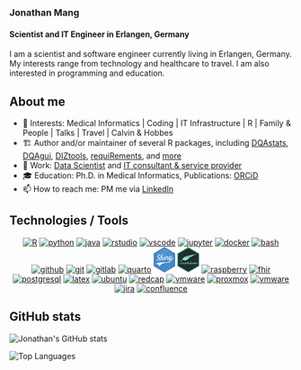### Jonathan Mang

#### Scientist and IT Engineer in Erlangen, Germany

I am a scientist and software engineer currently living in Erlangen, Germany. My interests range from technology and healthcare to travel. I am also interested in programming and education.

<!--
**joundso/joundso** is a ✨ _special_ ✨ repository because its `README.md` (this file) appears on your GitHub profile.

Here are some ideas to get you started:

- 🔭 I’m currently working on ...
- 🌱 I’m currently learning ...
- 👯 I’m looking to collaborate on ...
- 🤔 I’m looking for help with ...
- 💬 Ask me about ...
- 📫 How to reach me: ...
- 😄 Pronouns: ...
- ⚡ Fun fact: ...
-->

## About me

- :sunflower: Interests: Medical Informatics | Coding | IT Infrastructure | R | Family & People | Talks | Travel | Calvin & Hobbes
- :building_construction: Author and/or maintainer of several R packages, including [DQAstats](https://CRAN.R-project.org/package=DQAstats), [DQAgui](https://CRAN.R-project.org/package=DQAgui), [DIZtools](https://CRAN.R-project.org/package=DIZtools), [requiRements](https://CRAN.R-project.org/package=requiRements), and [more](./r_packages.md)
- :briefcase: Work: [Data Scientist](https://www.imi.med.fau.de/person/jonathan-mang/) and [IT consultant & service provider](https://final-itb.netlify.app)
- :mortar_board: Education: Ph.D. in Medical Informatics, Publications: [ORCiD](https://orcid.org/0000-0003-0518-4710)
- :mailbox: How to reach me: PM me via [LinkedIn](https://www.linkedin.com/in/jonathan-mang/)

## Technologies / Tools
<div>
<p align="center">
<a href="https://www.r-project.org/"><img src="https://www.r-project.org/Rlogo.png" alt="R" height="45"/></a>
<a href="https://www.python.org/"><img src="https://www.python.org/static/community_logos/python-logo-generic.svg" alt="python" height="45"/></a>
<a href="https://www.java.com"><img src="https://upload.wikimedia.org/wikipedia/de/thumb/e/e1/Java-Logo.svg/243px-Java-Logo.svg.png" alt="java" height="45"/></a>
<a href="https://www.rstudio.com/"><img src="https://www.rstudio.com/assets/img/logo.svg" alt="rstudio" height="45"/></a>
<a href="https://code.visualstudio.com/"><img src="https://code.visualstudio.com/assets/images/code-stable.png" alt="vscode" height="45"/></a>
<a href="https://jupyter.org/"><img src="https://jupyter.org/assets/logos/rectanglelogo-greytext-orangebody-greymoons.svg" alt="jupyter" height="45"/></a>
<a href="https://www.docker.com/"><img src="https://upload.wikimedia.org/wikipedia/commons/thumb/4/4e/Docker_%28container_engine%29_logo.svg/1920px-Docker_%28container_engine%29_logo.svg.png" alt="docker" height="45"/></a>
<a href="https://tiswww.case.edu/php/chet/bash/bashtop.html"><img src="https://upload.wikimedia.org/wikipedia/commons/8/82/Gnu-bash-logo.svg" alt="bash" height="45"/></a>
<a href="https://github.com/"><img src="https://github.githubassets.com/images/modules/logos_page/GitHub-Mark.png" alt="github" height="45"/></a>
<a href="https://git-scm.com/"><img src="https://git-scm.com/images/logo@2x.png" alt="git" height="45"/></a>
<a href="https://about.gitlab.com/"><img src="https://gitlab.com/gitlab-org/gitlab/-/raw/master/app/assets/images/gitlab_logo.png" alt="gitlab" height="45"/></a>
<a href="https://quarto.org/"><img src="https://quarto.org/quarto.png" alt="quarto" height="45"/></a>
<a href="https://github.com/rstudio/shiny"><img src="https://raw.githubusercontent.com/rstudio/shiny/main/man/figures/logo.png" alt="shiny" height="45"/></a>
<a href="https://github.com/rstudio/rmarkdown"><img src="https://raw.githubusercontent.com/rstudio/rmarkdown/main/man/figures/logo.png" alt="rmarkdown" height="45"/></a>
<a href="https://www.raspberrypi.com/"><img src="https://upload.wikimedia.org/wikipedia/de/thumb/c/cb/Raspberry_Pi_Logo.svg/340px-Raspberry_Pi_Logo.svg.png" alt="raspberry" height="45"/></a>
<a href="https://www.hl7.org/fhir/"><img src="https://www.hl7.org/fhir/assets/images/fhir-logo-www.png" alt="fhir" height="45"/></a>
<a href="https://www.postgresql.org/"><img src="https://www.postgresql.org/media/img/about/press/elephant.png" alt="postgresql" height="45"/></a>
<a href="https://www.latex-project.org/"><img src="https://www.latex-project.org/img/latex-project-logo.svg" alt="latex" height="45"/></a>
<a href="https://ubuntu.com/"><img src="https://upload.wikimedia.org/wikipedia/commons/thumb/7/76/Ubuntu-logo-2022.svg/512px-Ubuntu-logo-2022.svg.png" alt="ubuntu" height="45"/></a>
<a href="https://www.project-redcap.org/"><img src="https://studycenter.charite.de/fileadmin/_processed_/a/4/csm_redcap-logo-large_74185029d6.png" alt="redcap" height="45"/></a>
<a href="https://www.vmware.com/de.html"><img src="https://upload.wikimedia.org/wikipedia/commons/thumb/9/9a/Vmware.svg/512px-Vmware.svg.png" alt="vmware" height="45"/></a>
<a href="https://www.proxmox.com"><img src="https://www.proxmox.com/images/proxmox/Proxmox_logo_standard_hex_400px.png" alt="proxmox" height="45"/></a>
<a href="https://kubernetes.io"><img src="https://kubernetes.io/images/kubernetes-horizontal-color.png" alt="vmware" height="45"/></a>
<a href="https://www.atlassian.com/de/software/jira"><img src="https://upload.wikimedia.org/wikipedia/commons/thumb/8/82/Jira_%28Software%29_logo.svg/798px-Jira_%28Software%29_logo.svg.png" alt="jira" height="45"/></a>
<a href="https://www.atlassian.com/software/confluence"><img src="https://upload.wikimedia.org/wikipedia/commons/thumb/8/88/Atlassian_Confluence_2017_logo.svg/512px-Atlassian_Confluence_2017_logo.svg.png" alt="confluence" height="45"/></a>
</div>

## GitHub stats

![Jonathan's GitHub stats](https://github-readme-stats.vercel.app/api?username=joundso&show_icons=true&show=discussions_started,discussions_answered,prs_merged,prs_merged_percentage&count_private=true&include_all_commits=true&hide_title=true)

![Top Languages](https://github-readme-stats.vercel.app/api/top-langs/?username=joundso&hide=html&count_private=true&layout=compact)
